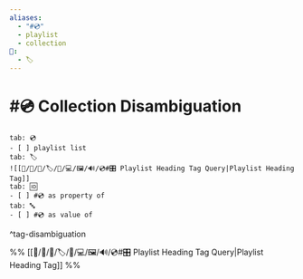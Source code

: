 ```yaml
---
aliases:
  - "#💿"
  - playlist
  - collection
📁:
  - 🏷️
---
```

# #💿 Collection Disambiguation

```tabs 
tab: 💿
- [ ] playlist list
tab: 🏷️
![[📁/🧠/🏁/🏷️/📁/💻/🖼️/🔊/💿#🎛️ Playlist Heading Tag Query|Playlist Heading Tag]]
tab: 🆔
- [ ] #💿 as property of
tab: 🔤
- [ ] #💿 as value of
```

^tag-disambiguation

%%
[[📁/🧠/🏁/🏷️/📁/💻/🖼️/🔊/💿#🎛️ Playlist Heading Tag Query|Playlist Heading Tag]]
%%
